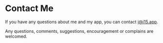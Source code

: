 # Contact Me
If you have any questions about me and my app, you can contact [i@i15.app](mailto:rrrrrlcd<i@i15.app>).

Any questions, comments, suggestions, encouragement or complains are welcomed.
